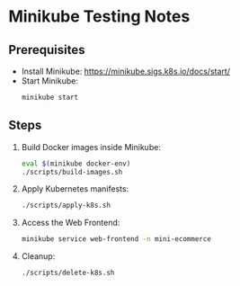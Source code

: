# Minikube Testing Notes

## Prerequisites

- Install Minikube: https://minikube.sigs.k8s.io/docs/start/
- Start Minikube:
  ```bash
  minikube start
  ```

## Steps

1. Build Docker images inside Minikube:

   ```bash
   eval $(minikube docker-env)
   ./scripts/build-images.sh
   ```

2. Apply Kubernetes manifests:

   ```bash
   ./scripts/apply-k8s.sh
   ```

3. Access the Web Frontend:

   ```bash
   minikube service web-frontend -n mini-ecommerce
   ```

4. Cleanup:
   ```bash
   ./scripts/delete-k8s.sh
   ```
